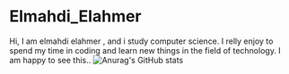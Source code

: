 # Elmahdi_Elahmer
Hi, I am elmahdi elahmer , and i study computer science. I relly enjoy to spend my time in coding and learn new things in the field of technology. I am happy to see this..
![Anurag's GitHub stats](https://github-readme-stats.vercel.app/api?username=elmahdielahmer&show_icons=true&theme=transparent)
